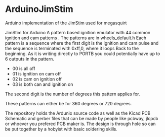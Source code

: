 # ArduinoJimStim
Arduino implementation of the JimStim used for megasquirt

JimStim for Arduino
A pattern based ignition emulator with 44 common ignition and cam patterns . The patterns are in wheels_default.h 
Each pattern is a sequence where the first digit is the ignition and cam pulse and the sequence is terminated with 0xff,0, where it loops Back to the beginning.
As it is writing directly to PORTB you could potentially have up to 6 outputs in the pattern.

- 00 is all off
- 01 is ignition on cam off
- 02 is cam on ignition off
- 03 is both can and ignition on

The second digit is the number of degrees this pattern applies for. 

These patterns can either be for 360 degrees or 720 degrees.

The repository holds the Ardunio source code as well as the Kicad PCB Schematic and gerber files that can be made by people like pcbway, jlcpcb or whoever you prefered PCB maker is. The design is through hole so can be put together by a hobyist with basic soldering skills.
